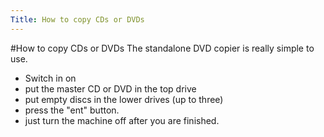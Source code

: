 ```yaml
---
Title: How to copy CDs or DVDs
---
```

#How to copy CDs or DVDs
The standalone DVD copier is really simple to use. 


-  Switch in on
-  put the master CD or DVD in the top drive
-  put empty discs in the lower drives (up to three)
-  press the "ent" button.
-  just turn the machine off after you are finished.
